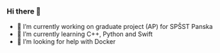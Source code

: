 ### Hi there 👋


- 🔭 I’m currently working on graduate project (AP) for SPŠST Panska
- 🌱 I’m currently learning C++, Python and Swift
- 🤔 I’m looking for help with Docker
<!-- 👯 I’m looking to collaborate on ... -->

<!-- - 💬 Ask me about programing
 - 📫 How to reach me: ...
- 😄 Pronouns: ...
- ⚡ Fun fact: ... -->

